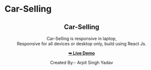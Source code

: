 # Car-Selling
<div align="center">

  <h2 align="center">Car-Selling</h2>
  
  Car-Selling is responsive in laptop, <br />Responsive for all devices or desktop only, build using React Js.

  <a href="https://car-selling-sable.vercel.app/"><strong>➥ Live Demo</strong></a>

  Created By:- Arpit Singh Yadav
